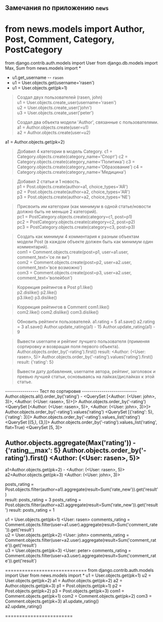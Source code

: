 Замечания по приложению `news`
------------------------------
# from news.models import Author, Post, Comment, Category, PostCategory  
from django.contrib.auth.models import User
from django.db.models import Max, Sum
from news.models import *

- u1.get_username -- `rasen` 
- u1 = User.objects.get(username='rasen')
- u1 = User.objects.get(pk=1)

> Создал двух пользователей (rasen, john)   
u1 = User.objects.create_user(username='rasen')      
u2 = User.objects.create_user('john')        
u3 = User.objects.create_user('peter')
> 
> Создал два объекта модели 'Author', связанные с пользователями.  
a1 = Author.objects.create(user=u1)  
a2 = Author.objects.create(user=u2)

a1 = Author.objects.get(pk=2)

> Добавил 4 категории в модель Category.
c1 = Category.objects.create(category_name='Спорт')
c2 = Category.objects.create(category_name='Политика')
c3 = Category.objects.create(category_name='Образование')
c4 = Category.objects.create(category_name='Медицина') 
 
> Добавил 2 статьи и 1 новость.   
p1 = Post.objects.create(author=a1, choice_types='AR')  
p2 = Post.objects.create(author=a2, choice_types='AR')  
p3 = Post.objects.create(author=a2, choice_types='NE') 

> Присвоить им категории (как минимум в одной 
статье/новости должно быть не меньше 2 категорий).   
pc1 = PostCategory.objects.create(category=c1, post=p1)  
pc2 = PostCategory.objects.create(category=c2, post=p2)  
pc3 = PostCategory.objects.create(category=c3, post=p3)     

> Создать как минимум 4 комментария к разным объектам  
модели Post (в каждом объекте должен быть как минимум один комментарий).     
com1 = Comment.objects.create(post=p1, user=a1.user, comment_text='се ля ви')  
com2 = Comment.objects.create(post=p2, user=a2.user, comment_text='все возможно')  
com3 = Comment.objects.create(post=p3, user=a2.user, comment_text='волейбол')  
 

>Коррекция рейтингов в Post 
p1.like()  
p2.dislike() 
p2.like()  
p3.like() 
p3.dislike()

>Коррекция рейтингов в Comment 
com1.like()  
com2.like()
com2.dislike()
com3.dislike()



>Обновить рейтинги пользователей.
a1.rating = 5 a1.save()
a2.rating = 3 a1.save()
Author.update_rating(a1) - 15
Author.update_rating(a1) - 9

> Вывести username и рейтинг лучшего пользователя (применяя сортировку и возвращая поля первого объекта).
Author.objects.order_by('-rating').first()   result: <Author: (<User: rasen>, 5)>
Author.objects.order_by('-rating').values('rating').first()  result: {'rating': 5}

> Вывести дату добавления, username автора, рейтинг, заголовок и превью лучшей статьи, 
основываясь на лайках/дислайках к этой статье.
 



----------------- Тест по  сортировке ----------------------------
Author.objects.all().order_by('rating') - <QuerySet [<Author: (<User: john>, 3)>, <Author: (<User: rasen>, 5)>]>
Author.objects.order_by('-rating') <QuerySet [<Author: (<User: rasen>, 5)>, <Author: (<User: john>, 3)>]>
Author.objects.order_by('-rating').values('rating')  <QuerySet [{'rating': 5}, {'rating': 3}]>
Author.objects.order_by('-rating').values_list('rating') <QuerySet [(5,), (3,)]>
Author.objects.order_by('-rating').values_list('rating', flat=True) <QuerySet [5, 3]>

Author.objects.aggregate(Max('rating')) - {'rating__max': 5}
Author.objects.order_by('-rating').first() <Author: (<User: rasen>, 5)>
----------------------------------------------------------------------------------------
a1=Author.objects.get(pk=2) - <Author: (<User: rasen>, 5)>
a2=Author.objects.get(pk=3) <Author: (<User: john>, 3)>

posts_rating = Post.objects.filter(author=a1).aggregate(result=Sum('rate_new')).get('result')    
result: posts_rating = 3 
posts_rating = Post.objects.filter(author=a2).aggregate(result=Sum('rate_new')).get('result')
result: posts_rating = 1

u1 = User.objects.get(pk=1) <User: rasen>
comments_rating = Comment.objects.filter(user=a1.user).aggregate(result=Sum('comment_rate')).get('result')   
u2 = User.objects.get(pk=2)  <User: john>
comments_rating = Comment.objects.filter(user=a2.user).aggregate(result=Sum('comment_rate')).get('result')   
u3 = User.objects.get(pk=3)  <User: peter>
comments_rating = Comment.objects.filter(user=a3.user).aggregate(result=Sum('comment_rate')).get('result')   

=============================
from django.contrib.auth.models import User
from news.models import *
u1 = User.objects.get(pk=1)
u2 = User.objects.get(pk=2)
a1 = Author.objects.get(pk=2)
a2 = Author.objects.get(pk=3)
p1 = Post.objects.get(pk=1)
p2 = Post.objects.get(pk=2)
p3 = Post.objects.get(pk=3)
com1 = Comment.objects.get(pk=1)
com2 = Comment.objects.get(pk=2)
com3 = Comment.objects.get(pk=3)
a1.update_rating()  
a2.update_rating()

========================





